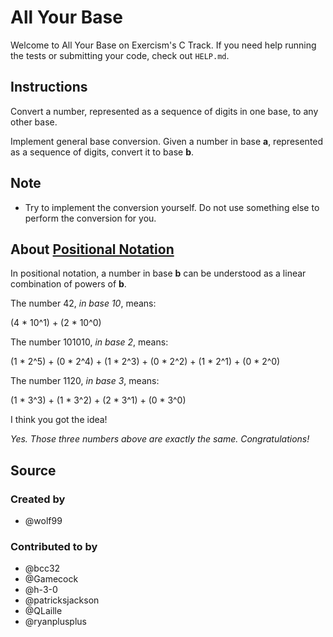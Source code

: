 # All Your Base

Welcome to All Your Base on Exercism's C Track.
If you need help running the tests or submitting your code, check out `HELP.md`.

## Instructions

Convert a number, represented as a sequence of digits in one base, to any other base.

Implement general base conversion. Given a number in base **a**,
represented as a sequence of digits, convert it to base **b**.

## Note

- Try to implement the conversion yourself.
  Do not use something else to perform the conversion for you.

## About [Positional Notation](https://en.wikipedia.org/wiki/Positional_notation)

In positional notation, a number in base **b** can be understood as a linear
combination of powers of **b**.

The number 42, *in base 10*, means:

(4 \* 10^1) + (2 \* 10^0)

The number 101010, *in base 2*, means:

(1 \* 2^5) + (0 \* 2^4) + (1 \* 2^3) + (0 \* 2^2) + (1 \* 2^1) + (0 \* 2^0)

The number 1120, *in base 3*, means:

(1 \* 3^3) + (1 \* 3^2) + (2 \* 3^1) + (0 \* 3^0)

I think you got the idea!

*Yes. Those three numbers above are exactly the same. Congratulations!*

## Source

### Created by

- @wolf99

### Contributed to by

- @bcc32
- @Gamecock
- @h-3-0
- @patricksjackson
- @QLaille
- @ryanplusplus